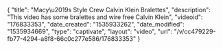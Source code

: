 {
    "title": "Macy\u2019s Style Crew Calvin Klein Bralettes",
    "description": "This video has some bralettes and wire free Calvin Klein",
    "videoid": "176833353",
    "date_created": "1535933262",
    "date_modified": "1535934669",
    "type": "captivate",
    "layout": "video",
    "url": "\/v\/cc479229-fb77-4294-a8f8-66c0c277e586\/176833353"
}